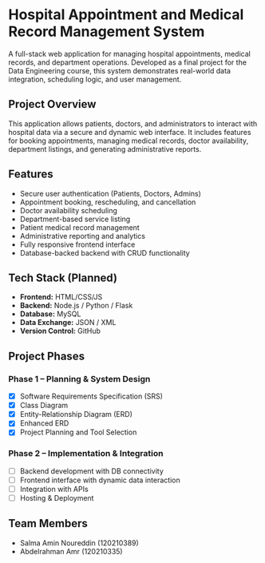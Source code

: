 # Hospital Appointment and Medical Record Management System

A full-stack web application for managing hospital appointments, medical records, and department operations. Developed as a final project for the Data Engineering course, this system demonstrates real-world data integration, scheduling logic, and user management.

## Project Overview

This application allows patients, doctors, and administrators to interact with hospital data via a secure and dynamic web interface. It includes features for booking appointments, managing medical records, doctor availability, department listings, and generating administrative reports.

## Features

- Secure user authentication (Patients, Doctors, Admins)
- Appointment booking, rescheduling, and cancellation
- Doctor availability scheduling
- Department-based service listing
- Patient medical record management
- Administrative reporting and analytics
- Fully responsive frontend interface
- Database-backed backend with CRUD functionality

## Tech Stack (Planned)

- **Frontend:** HTML/CSS/JS
- **Backend:** Node.js / Python / Flask
- **Database:** MySQL
- **Data Exchange:** JSON / XML
- **Version Control:** GitHub

## Project Phases

### Phase 1 – Planning & System Design 
- [x] Software Requirements Specification (SRS)
- [x] Class Diagram
- [x] Entity-Relationship Diagram (ERD)
- [x] Enhanced ERD
- [x] Project Planning and Tool Selection

### Phase 2 – Implementation & Integration
- [ ] Backend development with DB connectivity
- [ ] Frontend interface with dynamic data interaction
- [ ] Integration with APIs
- [ ] Hosting & Deployment

## Team Members
- Salma Amin Noureddin (120210389)
- Abdelrahman Amr (120210335)

